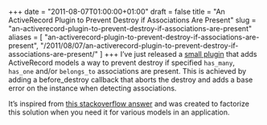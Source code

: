 +++
date = "2011-08-07T01:00:00+01:00"
draft = false
title = "An ActiveRecord Plugin to Prevent Destroy if Associations Are Present"
slug = "an-activerecord-plugin-to-prevent-destroy-if-associations-are-present"
aliases = [
	"an-activerecord-plugin-to-prevent-destroy-if-associations-are-present",
  "/2011/08/07/an-activerecord-plugin-to-prevent-destroy-if-associations-are-present/"
]
+++
I’ve just released a [small plugin](https://github.com/Florent2/prevent_destroy_if_any) that adds ActiveRecord models a way to prevent destroy if specified `has_many`, `has_one` and/or `belongs_to` associations are present. This is achieved by adding a before_destroy callback that aborts the destroy and adds a base error on the instance when detecting associations.

It’s inspired from [this stackoverflow answer](http://stackoverflow.com/questions/4054112/how-do-i-prevent-deletion-of-parent-if-it-has-child-records/4054170#4054170) and was created to factorize this solution when you need it for various models in an application.
